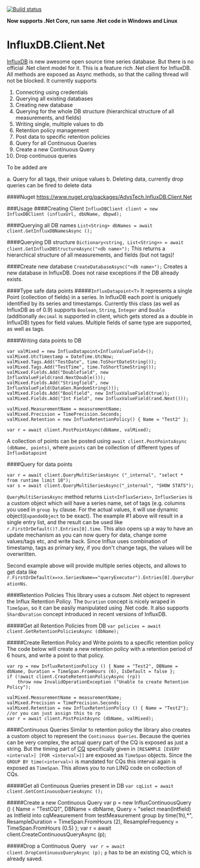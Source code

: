 [![Build status](https://ci.appveyor.com/api/projects/status/ryj9u8dpcasu1xur?svg=true)](https://ci.appveyor.com/project/AdysTech/influxdb-client-net)

**Now supports .Net Core, run same .Net code in Windows and Linux**

# InfluxDB.Client.Net
[InfluxDB](http://influxdb.com) is new awesome open source time series database. But there is no official .Net client model for it. This is a feature rich .Net client for InfluxDB. All methods are exposed as Async methods, so that the calling thread will not be blocked. 
It currently supports

1.	Connecting using credentials
2.	Querying all existing databases
3.	Creating new database
4.	Querying for the whole DB structure (hierarchical structure of all measurements, and fields)
5.	Writing single, multiple values to db
6.  Retention policy management
7.  Post data to specific retention policies
8.  Query for all Continuous Queries
9.  Create a new Continuous Query
10. Drop continuous queries

To be added are

a.	Query for all tags, their unique values
b.	Deleting data, currently drop queries can be fired to delete data

####Nuget
https://www.nuget.org/packages/AdysTech.InfluxDB.Client.Net

###Usage
####Creating Client
`InfluxDBClient client = new InfluxDBClient (influxUrl, dbUName, dbpwd);`

####Querying all DB names
`List<String> dbNames = await client.GetInfluxDBNamesAsync ();`

####Querying DB structure
`Dictionary<string, List<String>> = await client.GetInfluxDBStructureAsync("<db name>");`
This returns a hierarchical structure of all measurements, and fields (but not tags)!

####Create new database
`CreateDatabaseAsync("<db name>");`
Creates a new database in InfluxDB. Does not raise exceptions if the DB already exists. 


####Type safe data points
#####`InfluxDatapoint<T>`
It represents a single Point (collection of fields) in a series. In InfluxDB each point is uniquely identified by its series and timestamps.
Currently this class (as well as InfluxDB as of 0.9) supports `Boolean`, `String`, `Integer` and `Double` (additionally `decimal` is supported in client, which gets stored as a double in InfluxDB) types for field values. 
Multiple fields of same type are supported, as well as tags. 



####Writing data points to DB
    
    var valMixed = new InfluxDatapoint<InfluxValueField>();
    valMixed.UtcTimestamp = DateTime.UtcNow;
    valMixed.Tags.Add("TestDate", time.ToShortDateString());
    valMixed.Tags.Add("TestTime", time.ToShortTimeString());
    valMixed.Fields.Add("Doublefield", new InfluxValueField(rand.NextDouble()));
    valMixed.Fields.Add("Stringfield", new InfluxValueField(DataGen.RandomString()));
    valMixed.Fields.Add("Boolfield", new InfluxValueField(true));
    valMixed.Fields.Add("Int Field", new InfluxValueField(rand.Next()));
    
    valMixed.MeasurementName = measurementName;
    valMixed.Precision = TimePrecision.Seconds;
    valMixed.Retention = new InfluxRetentionPolicy() { Name = "Test2" };
    
    var r = await client.PostPointAsync(dbName, valMixed);

A collection of points can be posted using `await client.PostPointsAsync (dbName, points)`, where `points` can be collection of different types of `InfluxDatapoint`
	
####Query for data points

    var r = await client.QueryMultiSeriesAsync ("_internal", "select * from runtime limit 10");
    var s = await client.QueryMultiSeriesAsync("_internal", "SHOW STATS");

`QueryMultiSeriesAsync` method returns `List<InfluxSeries>`, `InfluxSeries` is a custom object which will have a series name, set of tags (e.g. columns you used in `group by` clause. For the actual values, it will use dynamic object(`ExpandoObject` to be exact). The example #1 above will result in a single entry list, and the result can be used like `r.FirstOrDefault()?.Entries[0].time`. This also opens up a way to have an update mechanism as you can now query for data, change some values/tags etc, and write back. Since Influx uses combination of timestamp, tags as primary key, if you don't change tags, the values will be overwritten.

Second example above will provide multiple series objects, and allows to get data like `r.FirstOrDefault(x=>x.SeriesName=="queryExecutor").Entries[0].QueryDurationNs`.

####Retention Policies
This library uses a cutsom .Net object to represent the Influx Retention Policy. The `Duration` concept is nicely wraped in `TimeSpan`, so it can be easily manipulated using .Net code. It also supports `ShardDuration` concept introduced in recent versions of InfluxDB.

#####Get all Retention Policies from DB
`var policies = await client.GetRetentionPoliciesAsync (dbName);`

#####Create Retention Policy and Write points to a specific retention policy
The code below will create a new retention policy with a retention period of 6 hours, and write a point to that policy.
 
    var rp = new InfluxRetentionPolicy () { Name = "Test2", DBName = dbName, Duration = TimeSpan.FromHours (6), IsDefault = false };
    if (!await client.CreateRetentionPolicyAsync (rp))
    	throw new InvalidOperationException ("Unable to create Retention Policy");
              
    valMixed.MeasurementName = measurementName;
    valMixed.Precision = TimePrecision.Seconds;
    valMixed.Retention = new InfluxRetentionPolicy () { Name = "Test2"}; //or you can just assign this to rp   
    var r = await client.PostPointAsync (dbName, valMixed);


####Continuous Queries
Similar to retention policy the library also creates a custom object to represent the `Continuous Queries`. Because the queries can be very complex, the actual query part of the CQ is exposed as just a string. But the timing part of [CQ](https://docs.influxdata.com/influxdb/v1.0/query_language/continuous_queries) specifically <intervals> given in `[RESAMPLE [EVERY <interval>] [FOR <interval>]]` are exposed as `TimeSpan` objects. Since the `GROUP BY time(<interval>)` is mandated for CQs this interval again is exposed as `TimeSpan`. This allows you to run LINQ code on collection of CQs.

#####Get all Continuous Queries present in DB
`var cqList = await client.GetContinuousQueriesAsync ();`

#####Create a new Continuous Query
    var p = new InfluxContinuousQuery () { Name = "TestCQ1",
                                DBName = dbName,
                                Query = "select mean(Intfield) as Intfield into cqMeasurement from testMeasurement group by time(1h),*",
                                ResampleDuration = TimeSpan.FromHours (2),
                                ResampleFrequency = TimeSpan.FromHours (0.5) };
    var r = await client.CreateContinuousQueryAsync (p);

#####Drop a Continuous Query
` var r = await client.DropContinuousQueryAsync (p);`
`p` has to be an existing CQ, which is already saved. 
